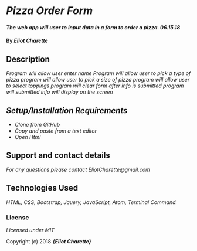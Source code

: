 # _Pizza Order Form_

#### _The web app will user to input data in a form to order a pizza. 06.15.18_

#### By _**Eliot Charette**_

## Description

_Program will allow user enter name
Program will allow user to pick a type of pizza
program will allow user to pick a size of pizza
program will allow user to select toppings
program will clear form after info is submitted
program will submitted info will display on the screen_

## _Setup/Installation Requirements_

* _Clone from GitHub_
* _Copy and paste from a text editor_
* _Open Html_


## Support and contact details

_For any questions please contact EliotCharette@gmail.com_

## Technologies Used

_HTML, CSS, Bootstrap, Jquery, JavaScript, Atom, Terminal Command._

### License

*Licensed under MIT*

Copyright (c) 2018 **_{Eliot Charette}_**
